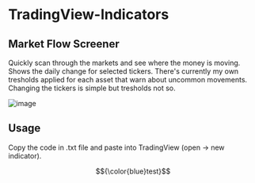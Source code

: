 # TradingView-Indicators
## Market Flow Screener
Quickly scan through the markets and see where the money is moving. Shows the daily change for selected tickers. There's currently my own tresholds applied for each asset that warn about uncommon movements. Changing the tickers is simple but tresholds not so.

![image](https://github.com/mirbyte/TradingView-Indicators/assets/83219244/3435149a-4b89-4089-a0c8-3ea606976527)



## Usage
Copy the code in .txt file and paste into TradingView (open -> new indicator).


$${\color{blue}test}$$
